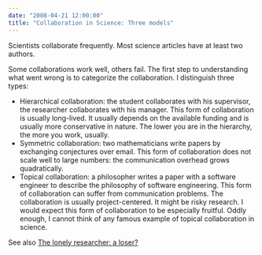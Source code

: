 ```yaml
---
date: "2008-04-21 12:00:00"
title: "Collaboration in Science: Three models"
---
```




Scientists collaborate frequently. Most science articles have at least two authors. 

Some collaborations work well, others fail. The first step to understanding what went wrong is to categorize the collaboration. I distinguish three types:

- Hierarchical collaboration: the student collaborates with his supervisor, the researcher collaborates with his manager. This form of collaboration is usually long-lived. It usually depends on the available funding and is usually more conservative in nature. The lower you are in the hierarchy, the more you work, usually.
- Symmetric collaboration: two mathematicians write papers by exchanging conjectures over email. This form of collaboration does not scale well to large numbers: the communication overhead grows quadratically. 
- Topical collaboration: a philosopher writes a paper with a software engineer to describe the philosophy of software engineering. This form of collaboration can suffer from communication problems. The collaboration is usually project-centered. It might be risky research. I would expect this form of collaboration to be especially fruitful. Oddly enough, I cannot think of any famous example of topical collaboration in science.


See also [The lonely researcher: a loser?](/lemire/blog/2008/03/14/the-lonely-researcher-a-loser/)


